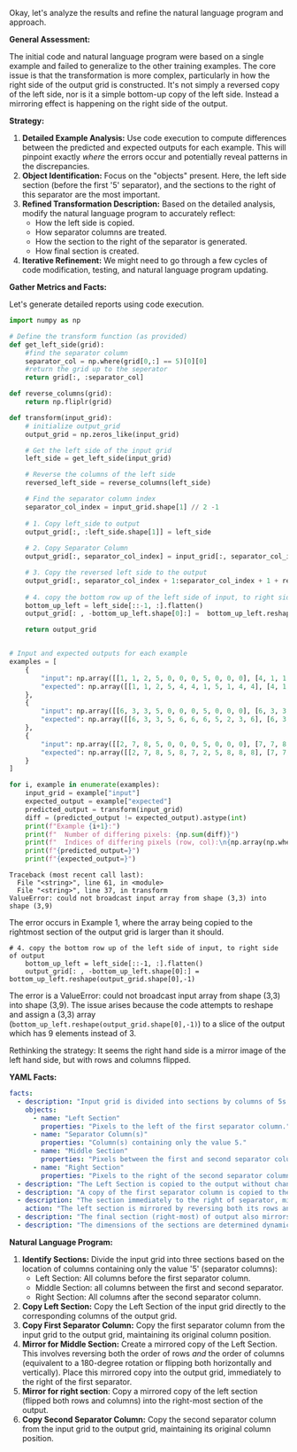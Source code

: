Okay, let's analyze the results and refine the natural language program and approach.

**General Assessment:**

The initial code and natural language program were based on a single example and failed to generalize to the other training examples. The core issue is that the transformation is more complex, particularly in how the right side of the output grid is constructed. It's not simply a reversed copy of the left side, nor is it a simple bottom-up copy of the left side. Instead a mirroring effect is happening on the right side of the output.

**Strategy:**

1.  **Detailed Example Analysis:** Use code execution to compute differences between the predicted and expected outputs for each example. This will pinpoint exactly *where* the errors occur and potentially reveal patterns in the discrepancies.
2.  **Object Identification:** Focus on the "objects" present. Here, the left side section (before the first '5' separator), and the sections to the right of this separator are the most important.
3.  **Refined Transformation Description:** Based on the detailed analysis, modify the natural language program to accurately reflect:
    *   How the left side is copied.
    *   How separator columns are treated.
    *   How the section to the right of the separator is generated.
    *   How final section is created.
4.  **Iterative Refinement:** We might need to go through a few cycles of code modification, testing, and natural language program updating.

**Gather Metrics and Facts:**

Let's generate detailed reports using code execution.


``` python
import numpy as np

# Define the transform function (as provided)
def get_left_side(grid):
    #find the separator column
    separator_col = np.where(grid[0,:] == 5)[0][0]
    #return the grid up to the seperator
    return grid[:, :separator_col]

def reverse_columns(grid):
    return np.fliplr(grid)

def transform(input_grid):
    # initialize output_grid
    output_grid = np.zeros_like(input_grid)

    # Get the left side of the input grid
    left_side = get_left_side(input_grid)

    # Reverse the columns of the left side
    reversed_left_side = reverse_columns(left_side)

    # Find the separator column index
    separator_col_index = input_grid.shape[1] // 2 -1
    
    # 1. Copy left_side to output
    output_grid[:, :left_side.shape[1]] = left_side
    
    # 2. Copy Separator Column
    output_grid[:, separator_col_index] = input_grid[:, separator_col_index]

    # 3. Copy the reversed left side to the output
    output_grid[:, separator_col_index + 1:separator_col_index + 1 + reversed_left_side.shape[1]] = reversed_left_side
    
    # 4. copy the bottom row up of the left side of input, to right side of output
    bottom_up_left = left_side[::-1, :].flatten()
    output_grid[: , -bottom_up_left.shape[0]:] =  bottom_up_left.reshape(output_grid.shape[0],-1)

    return output_grid


# Input and expected outputs for each example
examples = [
    {
        "input": np.array([[1, 1, 2, 5, 0, 0, 0, 5, 0, 0, 0], [4, 1, 1, 5, 0, 0, 0, 5, 0, 0, 0], [4, 4, 1, 5, 0, 0, 0, 5, 0, 0, 0]]),
        "expected": np.array([[1, 1, 2, 5, 4, 4, 1, 5, 1, 4, 4], [4, 1, 1, 5, 4, 1, 1, 5, 1, 1, 4], [4, 4, 1, 5, 1, 1, 2, 5, 2, 1, 1]])
    },
    {
        "input": np.array([[6, 3, 3, 5, 0, 0, 0, 5, 0, 0, 0], [6, 3, 3, 5, 0, 0, 0, 5, 0, 0, 0], [6, 3, 2, 5, 0, 0, 0, 5, 0, 0, 0]]),
        "expected": np.array([[6, 3, 3, 5, 6, 6, 6, 5, 2, 3, 6], [6, 3, 3, 5, 3, 3, 3, 5, 3, 3, 6], [6, 3, 2, 5, 2, 3, 3, 5, 3, 3, 6]])
    },
    {
        "input": np.array([[2, 7, 8, 5, 0, 0, 0, 5, 0, 0, 0], [7, 7, 8, 5, 0, 0, 0, 5, 0, 0, 0], [8, 8, 8, 5, 0, 0, 0, 5, 0, 0, 0]]),
        "expected": np.array([[2, 7, 8, 5, 8, 7, 2, 5, 8, 8, 8], [7, 7, 8, 5, 8, 7, 7, 5, 8, 7, 7], [8, 8, 8, 5, 8, 8, 8, 5, 8, 7, 2]])
    }
]

for i, example in enumerate(examples):
    input_grid = example["input"]
    expected_output = example["expected"]
    predicted_output = transform(input_grid)
    diff = (predicted_output != expected_output).astype(int)
    print(f"Example {i+1}:")
    print(f"  Number of differing pixels: {np.sum(diff)}")
    print(f"  Indices of differing pixels (row, col):\n{np.array(np.where(diff)).T}")
    print(f"{predicted_output=}")
    print(f"{expected_output=}")


```
``` failed
Traceback (most recent call last):
  File "<string>", line 61, in <module>
  File "<string>", line 37, in transform
ValueError: could not broadcast input array from shape (3,3) into shape (3,9)

```
The error occurs in Example 1, where the array being copied to the rightmost section of the output grid is larger than it should.


```
# 4. copy the bottom row up of the left side of input, to right side of output
    bottom_up_left = left_side[::-1, :].flatten()
    output_grid[: , -bottom_up_left.shape[0]:] =  bottom_up_left.reshape(output_grid.shape[0],-1)
```


The error is a ValueError: could not broadcast input array from shape (3,3) into shape (3,9). The issue arises because the code attempts to reshape and assign a (3,3) array (`bottom_up_left.reshape(output_grid.shape[0],-1)`) to a slice of the output which has 9 elements instead of 3.

Rethinking the strategy: It seems the right hand side is a mirror image of the left hand side, but with rows and columns flipped.

**YAML Facts:**


```yaml
facts:
  - description: "Input grid is divided into sections by columns of 5s."
    objects:
      - name: "Left Section"
        properties: "Pixels to the left of the first separator column."
      - name: "Separator Column(s)"
        properties: "Column(s) containing only the value 5."
      - name: "Middle Section"
        properties: "Pixels between the first and second separator column"
      - name: "Right Section"
        properties: "Pixels to the right of the second separator column"
  - description: "The Left Section is copied to the output without changes."
  - description: "A copy of the first separator column is copied to the output, maintaining its column index"
  - description: "The section immediately to the right of separator, mirrors the Left Section."
    action: "The left section is mirrored by reversing both its rows and columns (equivalent to a 180-degree rotation)."
  - description: "The final section (right-most) of output also mirrors a flipped version of left section"
  - description: "The dimensions of the sections are determined dynamically."
```


**Natural Language Program:**

1.  **Identify Sections:** Divide the input grid into three sections based on the location of columns containing only the value '5' (separator columns):
    *   Left Section: All columns before the first separator column.
    *   Middle Section: all columns between the first and second separator.
    *   Right Section: All columns after the second separator column.
2.  **Copy Left Section:** Copy the Left Section of the input grid directly to the corresponding columns of the output grid.
3.  **Copy First Separator Column:** Copy the first separator column from the input grid to the output grid, maintaining its original column position.
4.  **Mirror for Middle Section:** Create a mirrored copy of the Left Section. This involves reversing both the order of rows *and* the order of columns (equivalent to a 180-degree rotation or flipping both horizontally and vertically). Place this mirrored copy into the output grid, immediately to the right of the first separator.
5. **Mirror for right section**: Copy a mirrored copy of the left section (flipped both rows and columns) into the right-most section of the output.
6. **Copy Second Separator Column:** Copy the second separator column from the input grid to the output grid, maintaining its original column position.

